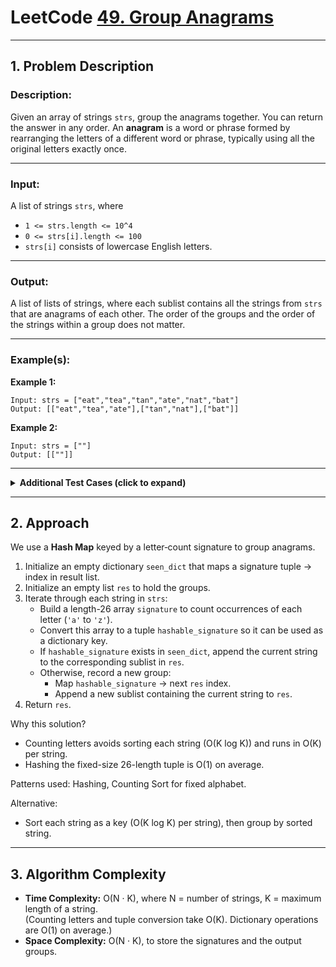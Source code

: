 # LeetCode [49. Group Anagrams](https://leetcode.com/problems/group-anagrams/)

---

## 1. Problem Description

### Description:
Given an array of strings `strs`, group the anagrams together. You can return the answer in any order. An **anagram** is a word or phrase formed by rearranging the letters of a different word or phrase, typically using all the original letters exactly once.

---

### Input:
A list of strings `strs`, where
- `1 <= strs.length <= 10^4`
- `0 <= strs[i].length <= 100`
- `strs[i]` consists of lowercase English letters.

---

### Output:
A list of lists of strings, where each sublist contains all the strings from `strs` that are anagrams of each other. The order of the groups and the order of the strings within a group does not matter.

---

### Example(s):
**Example 1:**
```
Input: strs = ["eat","tea","tan","ate","nat","bat"]
Output: [["eat","tea","ate"],["tan","nat"],["bat"]]
```

**Example 2:**
```
Input: strs = [""]
Output: [[""]]
```

---

<details>
<summary><strong>Additional Test Cases (click to expand)</strong></summary>

**Test Case 1:**
```
Input: strs = []
Output: []
Explanation: Empty input yields no groups.
```

**Test Case 2:**
```
Input: strs = ["a"]
Output: [["a"]]
Explanation: Single-element list forms one group.
```

</details>

---

## 2. Approach

We use a **Hash Map** keyed by a letter‐count signature to group anagrams.

1. Initialize an empty dictionary `seen_dict` that maps a signature tuple → index in result list.
2. Initialize an empty list `res` to hold the groups.
3. Iterate through each string in `strs`:
   - Build a length-26 array `signature` to count occurrences of each letter (`'a'` to `'z'`).
   - Convert this array to a tuple `hashable_signature` so it can be used as a dictionary key.
   - If `hashable_signature` exists in `seen_dict`, append the current string to the corresponding sublist in `res`.
   - Otherwise, record a new group:
     - Map `hashable_signature` → next `res` index.
     - Append a new sublist containing the current string to `res`.
4. Return `res`.

Why this solution?
- Counting letters avoids sorting each string (O(K log K)) and runs in O(K) per string.
- Hashing the fixed-size 26-length tuple is O(1) on average.

Patterns used: Hashing, Counting Sort for fixed alphabet.

Alternative:
- Sort each string as a key (O(K log K) per string), then group by sorted string.

---

## 3. Algorithm Complexity

- **Time Complexity:** O(N · K), where N = number of strings, K = maximum length of a string.  
  (Counting letters and tuple conversion take O(K). Dictionary operations are O(1) on average.)
- **Space Complexity:** O(N · K), to store the signatures and the output groups.